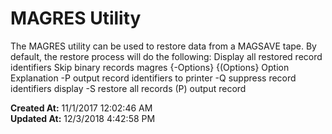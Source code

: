 # MAGRES Utility

The MAGRES utility can be used to restore data from a MAGSAVE tape. By default, the restore process will do the following: Display all restored record identifiers Skip binary records magres {-Options} {(Options} Option Explanation -P output record identifiers to printer -Q suppress record identifiers display -S restore all records (P) output record   

**Created At:** 11/1/2017 12:02:46 AM  
**Updated At:** 12/3/2018 4:42:58 PM  


